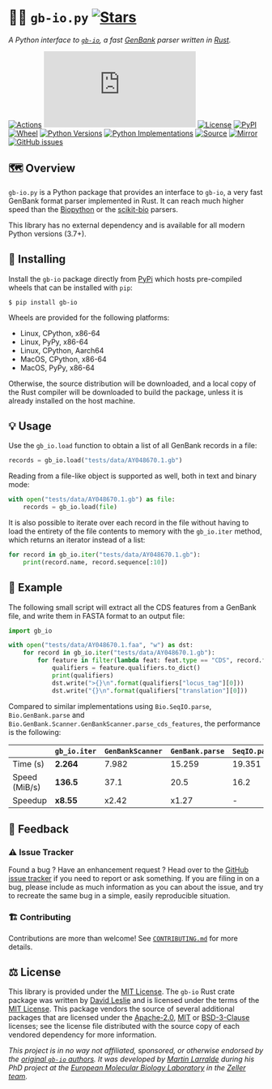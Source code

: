 # 🧬🏦 `gb-io.py` [![Stars](https://img.shields.io/github/stars/althonos/gb-io.py.svg?style=social&maxAge=3600&label=Star)](https://github.com/althonos/gb-io.py/stargazers)

*A Python interface to [`gb-io`], a fast [GenBank] parser written in [Rust].*

[`gb-io`]: https://crates.io/crates/gb-io
[GenBank]: https://www.ncbi.nlm.nih.gov/genbank/
[Rust]: https://www.rust-lang.org/

[![Actions](https://img.shields.io/github/workflow/status/althonos/gb-io.py/Test/main?logo=github&style=flat-square&maxAge=300)](https://github.com/althonos/gb-io.py/actions)
[![Coverage](https://img.shields.io/codecov/c/gh/althonos/gb-io.py?style=flat-square&maxAge=3600)](https://codecov.io/gh/althonos/gb-io.py/)
[![License](https://img.shields.io/badge/license-MIT-blue.svg?style=flat-square&maxAge=2678400)](https://choosealicense.com/licenses/mit/)
[![PyPI](https://img.shields.io/pypi/v/gb-io.svg?style=flat-square&maxAge=3600)](https://pypi.org/project/gb-io)
[![Wheel](https://img.shields.io/pypi/wheel/gb-io.svg?style=flat-square&maxAge=3600)](https://pypi.org/project/gb-io/#files)
[![Python Versions](https://img.shields.io/pypi/pyversions/gb-io.svg?style=flat-square&maxAge=3600)](https://pypi.org/project/gb-io/#files)
[![Python Implementations](https://img.shields.io/pypi/implementation/gb-io?style=flat-square&maxAge=3600&label=impl)](https://pypi.org/project/gb-io/#files)
[![Source](https://img.shields.io/badge/source-GitHub-303030.svg?maxAge=2678400&style=flat-square)](https://github.com/althonos/gb-io.py/)
[![Mirror](https://img.shields.io/badge/mirror-EMBL-009f4d?style=flat-square&maxAge=2678400)](https://git.embl.de/larralde/gb-io.py/)
[![GitHub issues](https://img.shields.io/github/issues/althonos/gb-io.py.svg?style=flat-square&maxAge=600)](https://github.com/althonos/gb-io.py/issues)
<!-- [![Docs](https://img.shields.io/readthedocs/gb-io/latest?style=flat-square&maxAge=600)](https://gb-io.readthedocs.io) -->
<!-- [![Changelog](https://img.shields.io/badge/keep%20a-changelog-8A0707.svg?maxAge=2678400&style=flat-square)](https://github.com/althonos/gb-io.py/blob/master/CHANGELOG.md) -->
<!-- [![Downloads](https://img.shields.io/badge/dynamic/json?style=flat-square&color=303f9f&maxAge=86400&label=downloads&query=%24.total_downloads&url=https%3A%2F%2Fapi.pepy.tech%2Fapi%2Fprojects%2Fgb-io)](https://pepy.tech/project/gb-io) -->

## 🗺️ Overview

`gb-io.py` is a Python package that provides an interface to `gb-io`, a very
fast GenBank format parser implemented in Rust. It can reach much higher
speed than the [Biopython](http://biopython.org/) or
the [scikit-bio](http://scikit-bio.org/) parsers.

This library has no external dependency and is available for all modern Python
versions (3.7+).

## 🔧 Installing

Install the `gb-io` package directly from [PyPi](https://pypi.org/project/gb-io)
which hosts pre-compiled wheels that can be installed with `pip`:
```console
$ pip install gb-io
```

Wheels are provided for the following platforms:
- Linux, CPython, x86-64
- Linux, PyPy, x86-64
- Linux, CPython, Aarch64
- MacOS, CPython, x86-64
- MacOS, PyPy, x86-64

Otherwise, the source distribution will be downloaded, and a local copy of
the Rust compiler will be downloaded to build the package, unless it is
already installed on the host machine.

<!-- ## 📖 Documentation

A complete [API reference](https://gb-io.readthedocs.io/en/stable/api.html)
can be found in the [online documentation](https://gb-io.readthedocs.io/),
or directly from the command line using
[`pydoc`](https://docs.python.org/3/library/pydoc.html):
```console
$ pydoc gb_io
``` -->

## 💡 Usage

Use the `gb_io.load` function to obtain a list of all GenBank records in a file:
```python
records = gb_io.load("tests/data/AY048670.1.gb")
```

Reading from a file-like object is supported as well, both in text and
binary mode:
```python
with open("tests/data/AY048670.1.gb") as file:
    records = gb_io.load(file)
```

It is also possible to iterate over each record in the file without having
to load the entirety of the file contents to memory with the `gb_io.iter`
method, which returns an iterator instead of a list:
```python
for record in gb_io.iter("tests/data/AY048670.1.gb"):
    print(record.name, record.sequence[:10])
```

## 📝 Example

The following small script will extract all the CDS features from a GenBank
file, and write them in FASTA format to an output file:
```python
import gb_io

with open("tests/data/AY048670.1.faa", "w") as dst:
    for record in gb_io.iter("tests/data/AY048670.1.gb"):
        for feature in filter(lambda feat: feat.type == "CDS", record.features):
            qualifiers = feature.qualifiers.to_dict()
            print(qualifiers)
            dst.write(">{}\n".format(qualifiers["locus_tag"][0]))
            dst.write("{}\n".format(qualifiers["translation"][0]))
```

Compared to similar implementations using `Bio.SeqIO.parse`, `Bio.GenBank.parse`
and `Bio.GenBank.Scanner.GenBankScanner.parse_cds_features`, the performance is
the following:

|               | `gb_io.iter`  | `GenBankScanner` | `GenBank.parse` | `SeqIO.parse` |
| ------------- | ------------- | ---------------- | --------------- | ------------- |
| Time (s)      | **2.264**     | 7.982            | 15.259          | 19.351        |
| Speed (MiB/s) | **136.5**     | 37.1             | 20.5            | 16.2          |
| Speedup       | **x8.55**     | x2.42            | x1.27           | -             |



## 💭 Feedback

### ⚠️ Issue Tracker

Found a bug ? Have an enhancement request ? Head over to the [GitHub issue
tracker](https://github.com/althonos/gb-io.py/issues) if you need to report
or ask something. If you are filing in on a bug, please include as much
information as you can about the issue, and try to recreate the same bug
in a simple, easily reproducible situation.

### 🏗️ Contributing

Contributions are more than welcome! See
[`CONTRIBUTING.md`](https://github.com/althonos/gb-io.py/blob/main/CONTRIBUTING.md)
for more details.

## ⚖️ License

This library is provided under the [MIT License](https://choosealicense.com/licenses/mit/).
The `gb-io` Rust crate package was written by [David Leslie](https://github.com/dlesl)
and is licensed under the terms of the [MIT License](https://choosealicense.com/licenses/mit/).
This package vendors the source of several additional packages that are
licensed under the [Apache-2.0](https://choosealicense.com/licenses/apache-2.0/),
[MIT](https://choosealicense.com/licenses/mit/) or
[BSD-3-Clause](https://choosealicense.com/licenses/bsd-3-clause/) licenses;
see the license file distributed with the source copy of each vendored
dependency for more information.

*This project is in no way not affiliated, sponsored, or otherwise endorsed
by the [original `gb-io` authors](https://github.com/dlesl). It was developed
by [Martin Larralde](https://github.com/althonos/) during his PhD project
at the [European Molecular Biology Laboratory](https://www.embl.de/) in
the [Zeller team](https://github.com/zellerlab).*
